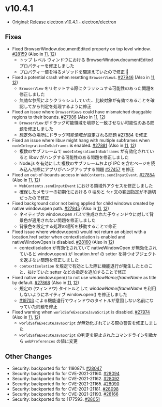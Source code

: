 # v10.4.1

- Original: [Release electron v10.4.1 - electron/electron](https://github.com/electron/electron/releases/tag/v10.4.1)

## Fixes

- Fixed BrowserWindow.documentEdited property on top level window. [#28159](https://github.com/electron/electron/pull/28159) (Also in [11](https://github.com/electron/electron/pull/27863), [12](https://github.com/electron/electron/pull/27864))
  - トップ レベル ウィンドウにおける BrowserWindow.documentEdited プロパティーを修正しました
  - プロパティー値を得るメソッドを間違えていたので修正 
- Fixed a potential crash when resetting `BrowserView`s. [#27946](https://github.com/electron/electron/pull/27946) (Also in [11](https://github.com/electron/electron/pull/27948), [12](https://github.com/electron/electron/pull/27947))
  - `BrowserView` をリセットする際にクラッシュする可能性のあった問題を修正しました
  - 無効な参照によりクラッシュしていた、比較対象が有効であることを確認してから判定を処理するように修正
- Fixed an issue where `BrowserView`s could have mismatched draggable regions to their bounds. [#27986](https://github.com/electron/electron/pull/27986) (Also in [11](https://github.com/electron/electron/pull/27987), [12](https://github.com/electron/electron/pull/27988))
  - `BrowserView` がドラッグ可能領域を境界と一致させない可能性のある問題を修正しました
  - 想定外の場所にドラッグ可能領域が設定される問題 [#27884](https://github.com/electron/electron/issues/27884) を修正
- Fixed an issue where libuv might hang with multiple subframes when `nodeIntegrationInSubframes` is enabled. [#27881](https://github.com/electron/electron/pull/27881) (Also in [11](https://github.com/electron/electron/pull/27880), [12](https://github.com/electron/electron/pull/27879))
  - 複数のサブフレームで `nodeIntegrationInSubframes` が有効化されていると libuv がハングする可能性のある問題を修正しました
  - Node.js を有効にした複数のサブフレームおよび IPC を含むページを読み込んだ際にアプリがハングアップする問題 [#27457](https://github.com/electron/electron/issues/27457) を修正
- Fixed an out-of-bounds access in `WebContents.sendInputEvent`. [#27854](https://github.com/electron/electron/pull/27854) (Also in [11](https://github.com/electron/electron/pull/27853), [12](https://github.com/electron/electron/pull/27855))
  - `WebContents.sendInputEvent` における領域外アクセスを修正しました
  - 確保したメモリーの初期化における 0 埋めと `for` 文の範囲指定が不適切だったので修正
- Fixed background color not being applied for child windows created by native window.open path. [#27945](https://github.com/electron/electron/pull/27945) (Also in [11](https://github.com/electron/electron/pull/27944), [12](https://github.com/electron/electron/pull/27942))
  - ネイティブの window.open パスで生成された子ウィンドウに対して背景色が適用されない問題を修正しました
  - 背景色を設定する処理の場所を移動することで修正
- Fixed issue where window.open() would not return an object with a location.href setter when contextIsolation is enabled and nativeWindowOpen is disabled. [#28160](https://github.com/electron/electron/pull/28160) (Also in [12](https://github.com/electron/electron/pull/27940))
  - contextIsolation が有効化されていて nativeWindowOpen が無効化されていると window.open() が location.href の setter を持つオブジェクトを返さない問題を修正しました
  - `contextIsolation` を規定で有効とした際に機能退行が発生したとのこと、抜けていた setter などの指定を追加することで修正
- Fixed native window.open() to not use _windowName/frameName_ as title by default. [#27868](https://github.com/electron/electron/pull/27868) (Also in [11](https://github.com/electron/electron/pull/27813), [12](https://github.com/electron/electron/pull/27552))
  - 規定の (ウィンドウ) タイトルとして _windowName/frameName_ を利用しないようにネイティブ window.open() を修正しました
  - [#19703](https://github.com/electron/electron/pull/19703) による機能退行でウィンドウのタイトルが意図しない名前になっていた問題を修正
- Fixed warning when `worldSafeExecuteJavaScript` is disabled. [#27974](https://github.com/electron/electron/pull/27974) (Also in [11](https://github.com/electron/electron/pull/27968), [12](https://github.com/electron/electron/pull/27969))
  - `worldSafeExecuteJavaScript` が無効化されている際の警告を修正しました
  - `worldSafeExecuteJavaScript` の判定を廃止されたコマンドライン引数から `webPreferences` の値に変更

## Other Changes

- Security: backported fix for 1180871. [#28047](https://github.com/electron/electron/pull/28047)
- Security: backported fix for CVE-2021-21160. [#28094](https://github.com/electron/electron/pull/28094)
- Security: backported fix for CVE-2021-21162. [#28092](https://github.com/electron/electron/pull/28092)
- Security: backported fix for CVE-2021-21165. [#28090](https://github.com/electron/electron/pull/28090)
- Security: backported fix for CVE-2021-21181. [#28098](https://github.com/electron/electron/pull/28098)
- Security: backported fix for CVE-2021-21193. [#28166](https://github.com/electron/electron/pull/28166)
- Security: backported fix to 1177593. [#28051](https://github.com/electron/electron/pull/28051)
